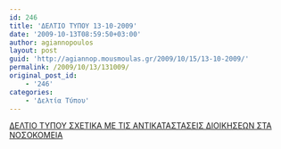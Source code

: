 ```yaml
---
id: 246
title: 'ΔΕΛΤΙΟ ΤΥΠΟΥ 13-10-2009'
date: '2009-10-13T08:59:50+03:00'
author: agiannopoulos
layout: post
guid: 'http://agiannop.mousmoulas.gr/2009/10/15/13-10-2009/'
permalink: /2009/10/13/131009/
original_post_id:
    - '246'
categories:
    - 'Δελτία Τύπου'
---
```


[ΔΕΛΤΙΟ ΤΥΠΟΥ ΣΧΕΤΙΚΑ ΜΕ ΤΙΣ ΑΝΤΙΚΑΤΑΣΤΑΣΕΙΣ ΔΙΟΙΚΗΣΕΩΝ ΣΤΑ ΝΟΣΟΚΟΜΕΙΑ  ](http://localhost:8000/wp-content/uploads/2009/10/deltio_13-10-20092.pdf)